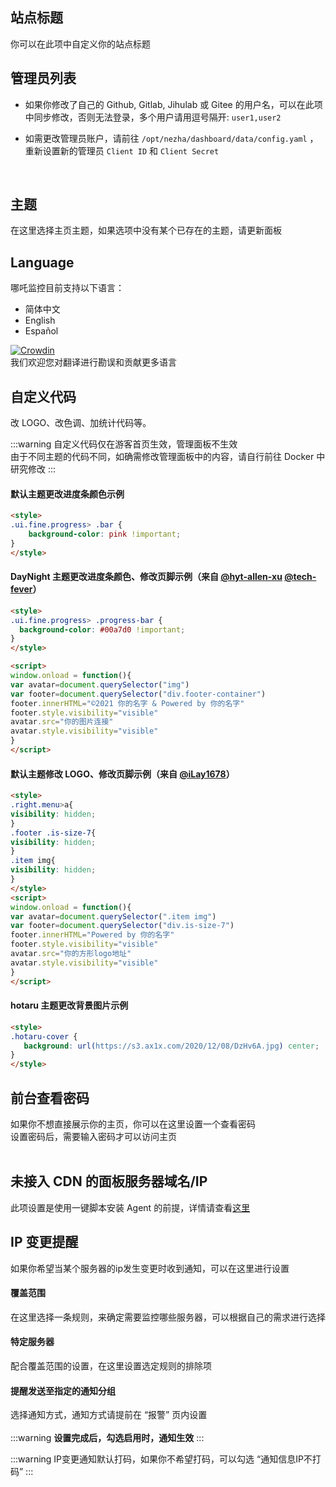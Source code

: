 ## 站点标题
你可以在此项中自定义你的站点标题
<br/>

## 管理员列表
+ 如果你修改了自己的 Github, Gitlab, Jihulab 或 Gitee 的用户名，可以在此项中同步修改，否则无法登录，多个用户请用逗号隔开: `user1,user2`  

+ 如需更改管理员账户，请前往 `/opt/nezha/dashboard/data/config.yaml` ，重新设置新的管理员 `Client ID` 和 `Client Secret` 
<br/>

## 主题
在这里选择主页主题，如果选项中没有某个已存在的主题，请更新面板
<br/>

## Language
哪吒监控目前支持以下语言：  

+ 简体中文
+ English
+ Español

[![Crowdin](https://badges.crowdin.net/nezha/localized.svg)](https://crowdin.com/project/nezha)  
我们欢迎您对翻译进行勘误和贡献更多语言
<br/>

## 自定义代码  
改 LOGO、改色调、加统计代码等。

:::warning 
自定义代码仅在游客首页生效，管理面板不生效  
由于不同主题的代码不同，如确需修改管理面板中的内容，请自行前往 Docker 中研究修改
:::
<br/>

#### 默认主题更改进度条颜色示例

  ```html
  <style>
  .ui.fine.progress> .bar {
      background-color: pink !important;
  }
  </style>
  ```

#### DayNight 主题更改进度条颜色、修改页脚示例（来自 [@hyt-allen-xu](https://github.com/hyt-allen-xu)  [@tech-fever](https://github.com/tech-fever)）

  ```html
  <style>
  .ui.fine.progress> .progress-bar {
    background-color: #00a7d0 !important;
  }
  </style>
  
  <script>
  window.onload = function(){
  var avatar=document.querySelector("img")
  var footer=document.querySelector("div.footer-container")
  footer.innerHTML="©2021 你的名字 & Powered by 你的名字"
  footer.style.visibility="visible"
  avatar.src="你的图片连接"
  avatar.style.visibility="visible"
}
  </script>
  ```

#### 默认主题修改 LOGO、修改页脚示例（来自 [@iLay1678](https://github.com/iLay1678)）

  ```html
  <style>
  .right.menu>a{
  visibility: hidden;
  }
  .footer .is-size-7{
  visibility: hidden;
  }
  .item img{
  visibility: hidden;
  }
  </style>
  <script>
  window.onload = function(){
  var avatar=document.querySelector(".item img")
  var footer=document.querySelector("div.is-size-7")
  footer.innerHTML="Powered by 你的名字"
  footer.style.visibility="visible"
  avatar.src="你的方形logo地址"
  avatar.style.visibility="visible"
  }
  </script>
  ```

#### hotaru 主题更改背景图片示例

  ```html
  <style>
  .hotaru-cover {
     background: url(https://s3.ax1x.com/2020/12/08/DzHv6A.jpg) center;
  }
  </style>
  ```
## 前台查看密码
如果你不想直接展示你的主页，你可以在这里设置一个查看密码  
设置密码后，需要输入密码才可以访问主页  
<br/>

## 未接入 CDN 的面板服务器域名/IP
此项设置是使用一键脚本安装 Agent 的前提，详情请查看[这里](/guide/agent.html#%E5%87%86%E5%A4%87%E5%B7%A5%E4%BD%9C)
<br/>

## IP 变更提醒
如果你希望当某个服务器的ip发生变更时收到通知，可以在这里进行设置  
#### 覆盖范围  
在这里选择一条规则，来确定需要监控哪些服务器，可以根据自己的需求进行选择  
#### 特定服务器
配合覆盖范围的设置，在这里设置选定规则的排除项
#### 提醒发送至指定的通知分组
选择通知方式，通知方式请提前在 “报警” 页内设置  
<br/>
:::warning 
**设置完成后，勾选启用时，通知生效**
:::
<br/>

:::warning 
IP变更通知默认打码，如果你不希望打码，可以勾选 “通知信息IP不打码”
:::
